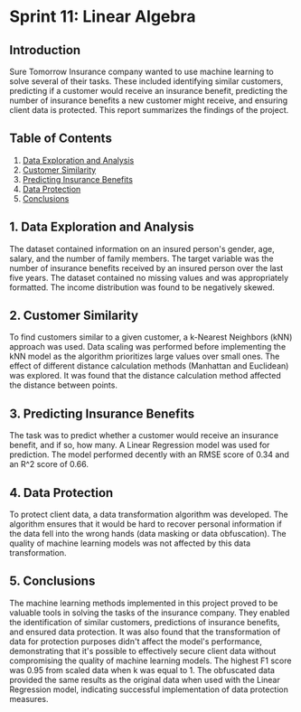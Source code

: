 # Sprint 11: Linear Algebra 

## Introduction

Sure Tomorrow Insurance company wanted to use machine learning to solve several of their tasks. These included identifying similar customers, predicting if a customer would receive an insurance benefit, predicting the number of insurance benefits a new customer might receive, and ensuring client data is protected. This report summarizes the findings of the project.

## Table of Contents

1. [Data Exploration and Analysis](#data-exploration)
2. [Customer Similarity](#customer-similarity)
3. [Predicting Insurance Benefits](#predicting-benefits)
4. [Data Protection](#data-protection)
5. [Conclusions](#conclusions)

<a name="data-exploration"></a>
## 1. Data Exploration and Analysis

The dataset contained information on an insured person's gender, age, salary, and the number of family members. The target variable was the number of insurance benefits received by an insured person over the last five years. The dataset contained no missing values and was appropriately formatted. The income distribution was found to be negatively skewed. 

<a name="customer-similarity"></a>
## 2. Customer Similarity

To find customers similar to a given customer, a k-Nearest Neighbors (kNN) approach was used. Data scaling was performed before implementing the kNN model as the algorithm prioritizes large values over small ones. The effect of different distance calculation methods (Manhattan and Euclidean) was explored. It was found that the distance calculation method affected the distance between points. 

<a name="predicting-benefits"></a>
## 3. Predicting Insurance Benefits

The task was to predict whether a customer would receive an insurance benefit, and if so, how many. A Linear Regression model was used for prediction. The model performed decently with an RMSE score of 0.34 and an R^2 score of 0.66.

<a name="data-protection"></a>
## 4. Data Protection

To protect client data, a data transformation algorithm was developed. The algorithm ensures that it would be hard to recover personal information if the data fell into the wrong hands (data masking or data obfuscation). The quality of machine learning models was not affected by this data transformation.

<a name="conclusions"></a>
## 5. Conclusions

The machine learning methods implemented in this project proved to be valuable tools in solving the tasks of the insurance company. They enabled the identification of similar customers, predictions of insurance benefits, and ensured data protection. It was also found that the transformation of data for protection purposes didn't affect the model's performance, demonstrating that it's possible to effectively secure client data without compromising the quality of machine learning models. The highest F1 score was 0.95 from scaled data when k was equal to 1. The obfuscated data provided the same results as the original data when used with the Linear Regression model, indicating successful implementation of data protection measures.
